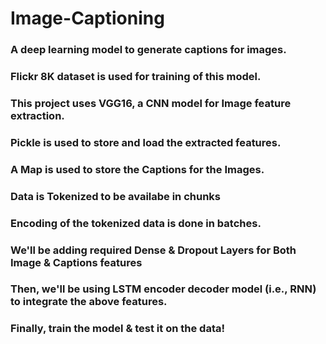 # Image-Captioning
### A deep learning model to generate captions for images.
### Flickr 8K dataset is used for training of this model.
### This project uses VGG16, a CNN model for Image feature extraction.
### Pickle is used to store and load the extracted features.
### A Map is used to store the Captions for the Images.
### Data is Tokenized to be availabe in chunks
### Encoding of the tokenized data is done in batches.
### We'll be adding required Dense & Dropout Layers for Both Image & Captions features
### Then, we'll be using LSTM encoder decoder model (i.e., RNN) to integrate the above features.
### Finally, train the model & test it on the data! 

